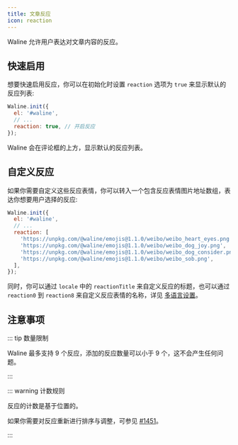```yaml
---
title: 文章反应
icon: reaction
---
```


Waline 允许用户表达对文章内容的反应。

<!-- more -->

## 快速启用

想要快速启用反应，你可以在初始化时设置 `reaction` 选项为 `true` 来显示默认的反应列表:

```js
Waline.init({
  el: '#waline',
  // ...
  reaction: true, // 开启反应
});
```

Waline 会在评论框的上方，显示默认的反应列表。

## 自定义反应

如果你需要自定义这些反应表情，你可以转入一个包含反应表情图片地址数组，表达你想要用户选择的反应:

```js
Waline.init({
  el: '#waline',
  // ...
  reaction: [
    'https://unpkg.com/@waline/emojis@1.1.0/weibo/weibo_heart_eyes.png',
    'https://unpkg.com/@waline/emojis@1.1.0/weibo/weibo_dog_joy.png',
    'https://unpkg.com/@waline/emojis@1.1.0/weibo/weibo_dog_consider.png',
    'https://unpkg.com/@waline/emojis@1.1.0/weibo/weibo_sob.png',
  ],
});
```

同时，你可以通过 `locale` 中的 `reactionTitle` 来自定义反应的标题，也可以通过 `reaction0` 到 `reaction8` 来自定义反应表情的名称，详见 [多语言设置](./i18n.md)。

## 注意事项

::: tip 数量限制

Waline 最多支持 9 个反应，添加的反应数量可以小于 9 个，这不会产生任何问题。

:::

::: warning 计数规则

反应的计数是基于位置的。

如果你需要对反应重新进行排序与调整，可参见 [#1451](https://github.com/walinejs/waline/issues/1451#issuecomment-1264555264)。

:::
